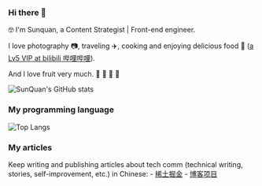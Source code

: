 ### Hi there 👋

 🤓 I'm Sunquan, a Content Strategist | Front-end engineer.
 
 I love photography 📷, traveling ✈️, cooking and enjoying delicious food 🥘 ([a Lv5 VIP at bilibili 哔哩哔哩](https://space.bilibili.com/102302837/audio)).
 
 And I love fruit very much. 🍎 🍓 🥭 🥝
 
 ![SunQuan's GitHub stats](https://github-readme-stats.vercel.app/api?username=SunQuan96&show_icons=true&theme=tokyonight&count_private=true&hide=stars,prs,contribs)

 
### My programming language

 ![Top Langs](https://github-readme-stats.vercel.app/api/top-langs/?username=SunQuan96)


### My articles
 Keep writing and publishing articles about tech comm (technical writing, stories, self-improvement, etc.) in Chinese:
    - [稀土掘金](https://juejin.cn/user/1852022288029063)
    - [博客项目](https://sunquan96.github.io/blog-vue)


